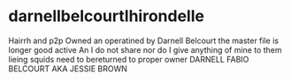# darnellbelcourtlhirondelle
Hairrh and p2p
Owned an operatined by Darnell Belcourt the master file is longer good active 
An I do not share nor do I give anything of mine to them lieing squids need to bereturned to proper owner DARNELL FABIO BELCOURT AKA JESSIE BROWN

